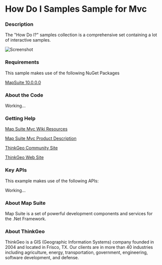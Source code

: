 # How Do I Samples Sample for Mvc

### Description

The "How Do I?" samples collection is a comprehensive set containing a lot of interactive samples.

![Screenshot](https://github.com/ThinkGeo/HowDoISamplesSample-ForMvc/blob/master/ScreenShot.png)

### Requirements

This sample makes use of the following NuGet Packages

[MapSuite 10.0.0.0](http:mapsuite.nuget)

### About the Code

Working...

### Getting Help

[Map Suite Mvc Wiki Resources](http://wiki.thinkgeo.com/wiki/map_suite_mvc_edition)

[Map Suite Mvc Product Description](http://thinkgeo.com/map-suite-developer-gis/mvc-edition/)

[ThinkGeo Community Site](http://community.thinkgeo.com/)

[ThinkGeo Web Site](http://www.thinkgeo.com)

### Key APIs

This example makes use of the following APIs:

Working...

### About Map Suite

Map Suite is a set of powerful development components and services for the .Net Framework.

### About ThinkGeo

ThinkGeo is a GIS (Geographic Information Systems) company founded in 2004 and located in Frisco, TX. Our clients are in more than 40 industries including agriculture, energy, transportation, government, engineering, software development, and defense.
